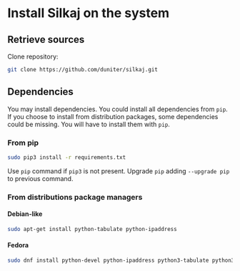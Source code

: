 # Install Silkaj on the system

## Retrieve sources
Clone repository:
```bash
git clone https://github.com/duniter/silkaj.git
```

## Dependencies
You may install dependencies.
You could install all dependencies from `pip`.
If you choose to install from distribution packages, some dependencies could be missing.
You will have to install them with `pip`.

### From pip
```bash
sudo pip3 install -r requirements.txt
```
Use `pip` command if `pip3` is not present.
Upgrade `pip` adding `--upgrade pip` to previous command.

### From distributions package managers
#### Debian-like
```bash
sudo apt-get install python-tabulate python-ipaddress
```

#### Fedora
```bash
sudo dnf install python-devel python-ipaddress python3-tabulate python3-pynacl python3-devel python-pyaes
```
